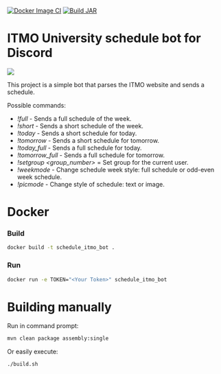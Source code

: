 [![Docker Image CI](https://github.com/mikhirurg/ScheduleBot/actions/workflows/docker-build.yml/badge.svg)](https://github.com/mikhirurg/ScheduleBot/actions/workflows/docker-build.yml)
[![Build JAR](https://github.com/mikhirurg/ScheduleBot/actions/workflows/maven.yml/badge.svg)](https://github.com/mikhirurg/ScheduleBot/actions/workflows/maven.yml)
# ITMO University schedule bot for Discord

![](img/logo.png)

This project is a simple bot that parses the ITMO website and sends a schedule.

Possible commands:
- _!full_ - Sends a full schedule of the week.
- _!short_ - Sends a short schedule of the week.
- _!today_ - Sends a short schedule for today.
- _!tomorrow_ - Sends a short schedule for tomorrow.
- _!today_full_ - Sends a full schedule for today.
- _!tomorrow_full_ - Sends a full schedule for tomorrow.
- _!setgroup <group_number>_ = Set group for the current user.
- _!weekmode_ - Change schedule week style: full schedule or odd-even week schedule.
- _!picmode_ - Change style of schedule: text or image.

# Docker

### Build
```sh
docker build -t schedule_itmo_bot .
```

### Run
```sh
docker run -e TOKEN="<Your Token>" schedule_itmo_bot
```

# Building manually 
Run in command prompt: 
```sh
mvn clean package assembly:single
```

Or easily execute:
```sh
./build.sh
```
